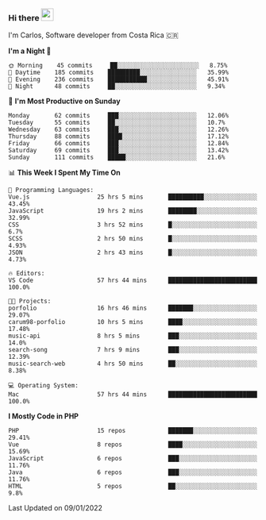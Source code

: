 ### Hi there <img src="https://media.giphy.com/media/hvRJCLFzcasrR4ia7z/giphy.gif" width="25px">

I'm Carlos, Software developer from Costa Rica 🇨🇷

<!--START_SECTION:waka-->
**I'm a Night 🦉** 

```text
🌞 Morning    45 commits     ██░░░░░░░░░░░░░░░░░░░░░░░   8.75% 
🌆 Daytime    185 commits    █████████░░░░░░░░░░░░░░░░   35.99% 
🌃 Evening    236 commits    ███████████░░░░░░░░░░░░░░   45.91% 
🌙 Night      48 commits     ██░░░░░░░░░░░░░░░░░░░░░░░   9.34%

```
📅 **I'm Most Productive on Sunday** 

```text
Monday       62 commits     ███░░░░░░░░░░░░░░░░░░░░░░   12.06% 
Tuesday      55 commits     ██░░░░░░░░░░░░░░░░░░░░░░░   10.7% 
Wednesday    63 commits     ███░░░░░░░░░░░░░░░░░░░░░░   12.26% 
Thursday     88 commits     ████░░░░░░░░░░░░░░░░░░░░░   17.12% 
Friday       66 commits     ███░░░░░░░░░░░░░░░░░░░░░░   12.84% 
Saturday     69 commits     ███░░░░░░░░░░░░░░░░░░░░░░   13.42% 
Sunday       111 commits    █████░░░░░░░░░░░░░░░░░░░░   21.6%

```


📊 **This Week I Spent My Time On** 

```text
💬 Programming Languages: 
Vue.js                   25 hrs 5 mins       ██████████░░░░░░░░░░░░░░░   43.45% 
JavaScript               19 hrs 2 mins       ████████░░░░░░░░░░░░░░░░░   32.99% 
CSS                      3 hrs 52 mins       █░░░░░░░░░░░░░░░░░░░░░░░░   6.7% 
SCSS                     2 hrs 50 mins       █░░░░░░░░░░░░░░░░░░░░░░░░   4.93% 
JSON                     2 hrs 43 mins       █░░░░░░░░░░░░░░░░░░░░░░░░   4.73%

🔥 Editors: 
VS Code                  57 hrs 44 mins      █████████████████████████   100.0%

🐱‍💻 Projects: 
porfolio                 16 hrs 46 mins      ███████░░░░░░░░░░░░░░░░░░   29.07% 
carum98-porfolio         10 hrs 5 mins       ████░░░░░░░░░░░░░░░░░░░░░   17.48% 
music-api                8 hrs 5 mins        ███░░░░░░░░░░░░░░░░░░░░░░   14.0% 
search-song              7 hrs 9 mins        ███░░░░░░░░░░░░░░░░░░░░░░   12.39% 
music-search-web         4 hrs 50 mins       ██░░░░░░░░░░░░░░░░░░░░░░░   8.38%

💻 Operating System: 
Mac                      57 hrs 44 mins      █████████████████████████   100.0%

```

**I Mostly Code in PHP** 

```text
PHP                      15 repos            ███████░░░░░░░░░░░░░░░░░░   29.41% 
Vue                      8 repos             ████░░░░░░░░░░░░░░░░░░░░░   15.69% 
JavaScript               6 repos             ███░░░░░░░░░░░░░░░░░░░░░░   11.76% 
Java                     6 repos             ███░░░░░░░░░░░░░░░░░░░░░░   11.76% 
HTML                     5 repos             ██░░░░░░░░░░░░░░░░░░░░░░░   9.8%

```



 Last Updated on 09/01/2022
<!--END_SECTION:waka-->
